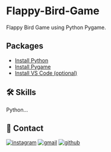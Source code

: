 
# Flappy-Bird-Game

Flappy Bird Game using Python Pygame.


## Packages

 - [Install Python](https://www.python.org/)
 - [Install Pygame](https://pypi.org/project/pygame/)
 - [Install VS Code (optional)](https://code.visualstudio.com/)


## 🛠 Skills
Python...


## 🔗 Contact
[![instagram](https://img.shields.io/badge/Instagram-E4405F?style=for-the-badge&logo=instagram&logoColor=white)](https://www.instagram.com/rasalkp__k/)
[![gmail](https://img.shields.io/badge/Gmail-D14836?style=for-the-badge&logo=gmail&logoColor=white)](https://www.rasalkpofficial66@gmail.com)
[![github](https://img.shields.io/badge/GitHub-100000?style=for-the-badge&logo=github&logoColor=white)](https://www.linkedin.com/)

